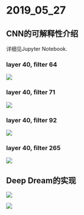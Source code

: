 # 2019_05_27

## CNN的可解释性介绍

详细见Jupyter Notebook.

### layer 40, filter 64

![](https://github.com/wmn7/ML_Practice/blob/master/2019_05_27/pic/layer40_filter64.jpg)

### layer 40, filter 71

![](https://github.com/wmn7/ML_Practice/blob/master/2019_05_27/pic/layer40_filter71.jpg)

### layer 40, filter 92

![](https://github.com/wmn7/ML_Practice/blob/master/2019_05_27/pic/layer40_filter92.jpg)

### layer 40, filter 265

![](https://github.com/wmn7/ML_Practice/blob/master/2019_05_27/pic/layer40_filter265.jpg)

## Deep Dream的实现

![](https://github.com/wmn7/ML_Practice/blob/master/2019_05_27/pic/deepdream_face.jpg)

![](https://github.com/wmn7/ML_Practice/blob/master/2019_05_27/pic/deepdream_face1111.jpg)
